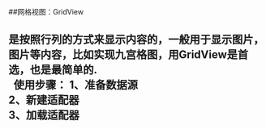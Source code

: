 
##网格视图：GridView
  <h2>是按照行列的方式来显示内容的，一般用于显示图片，图片等内容，比如实现九宫格图，用GridView是首选，也是最简单的.<br>
   使用步骤：
            1、准备数据源<br>
            2、新建适配器<br>
            3、加载适配器<br>
